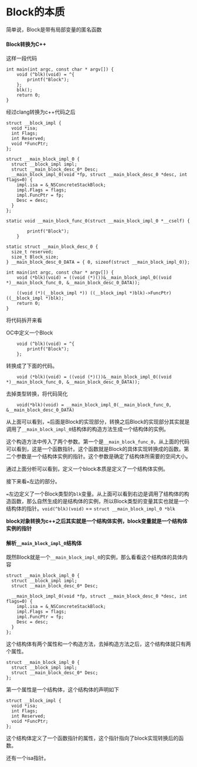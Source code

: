 # Block的本质

简单说，Block是带有局部变量的匿名函数

#### Block转换为C++

这样一段代码

```
int main(int argc, const char * argv[]) {
    void (^blk)(void) = ^{
        printf("Block");
    };
    blk();
    return 0;
}
```

经过clang转换为c++代码之后

```
struct __block_impl {
  void *isa;
  int Flags;
  int Reserved;
  void *FuncPtr;
};

struct __main_block_impl_0 {
  struct __block_impl impl;
  struct __main_block_desc_0* Desc;
  __main_block_impl_0(void *fp, struct __main_block_desc_0 *desc, int flags=0) {
    impl.isa = &_NSConcreteStackBlock;
    impl.Flags = flags;
    impl.FuncPtr = fp;
    Desc = desc;
  }
};

static void __main_block_func_0(struct __main_block_impl_0 *__cself) {

        printf("Block");
    }

static struct __main_block_desc_0 {
  size_t reserved;
  size_t Block_size;
} __main_block_desc_0_DATA = { 0, sizeof(struct __main_block_impl_0)};

int main(int argc, const char * argv[]) {
    void (*blk)(void) = ((void (*)())&__main_block_impl_0((void *)__main_block_func_0, &__main_block_desc_0_DATA));
    
    ((void (*)(__block_impl *)) ((__block_impl *)blk)->FuncPtr) ((__block_impl *)blk);
    return 0;
}
```

将代码拆开来看

OC中定义一个Block
```
    void (^blk)(void) = ^{
        printf("Block");
    };
```

转换成了下面的代码。

```
    void (*blk)(void) = ((void (*)())&__main_block_impl_0((void *)__main_block_func_0, &__main_block_desc_0_DATA));
```    
去掉类型转换，将代码简化

```
    void(*blk)(void) = __main_block_impl_0(__main_block_func_0, &__main_block_desc_0_DATA)
```

从上面可以看到，`=`后面是Block的实现部分，转换之后Block的实现部分其实就是调用了`__main_block_impl_0`结构体的构造方法生成一个结构体的实例。

这个构造方法中传入了两个参数。第一个是`__main_block_func_0`，从上面的代码可以看到，这是一个函数指针。这个函数就是Block的具体实现转换成的函数。第二个参数是一个结构体实例的指针。这个参数是确定了结构体所需要的空间大小。

通过上面分析可以看到，定义一个block本质是定义了一个结构体实例。

接下来看`=`左边的部分。

`=`左边定义了一个Block类型的`blk`变量。从上面可以看到右边是调用了结构体的构造函数，那么自然生成的是结构体的实例，所以Block类型的变量其实也就是一个结构体的指针。`void(^blk)(void)` == `struct __main_block_impl_0 *blk`

**block对象转换为c++之后其实就是一个结构体实例，block变量就是一个结构体实例的指针**

#### 解析`__main_block_impl_0`结构体

既然Block就是一个`__main_block_impl_0`的实例，那么看看这个结构体的具体内容

```
struct __main_block_impl_0 {
  struct __block_impl impl;
  struct __main_block_desc_0* Desc;
  
  __main_block_impl_0(void *fp, struct __main_block_desc_0 *desc, int flags=0) {
    impl.isa = &_NSConcreteStackBlock;
    impl.Flags = flags;
    impl.FuncPtr = fp;
    Desc = desc;
  }
};
```
这个结构体有两个属性和一个构造方法，去掉构造方法之后，这个结构体就只有两个属性。

```
struct __main_block_impl_0 {
  struct __block_impl impl;
  struct __main_block_desc_0* Desc;
};
```
第一个属性是一个结构体，这个结构体的声明如下
```
struct __block_impl {
  void *isa;
  int Flags;
  int Reserved;
  void *FuncPtr;
};
```
这个结构体定义了一个函数指针的属性，这个指针指向了block实现转换后的函数。

还有一个isa指针。
